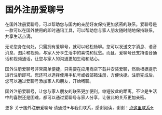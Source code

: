 # 国外注册爱聊号

在国外注册爱聊号，可以帮助您与国内的亲朋好友保持更加紧密的联系。爱聊号是一款可以在国外使用的即时通讯工具，可以帮助您与家人朋友随时随地保持联系，共享生活点滴。

无论您身在何处，只需拥有爱聊号，就可以轻松畅聊。您可以发送文字消息、语音消息、图片和视频，与家人分享生活中的喜悦和忧愁。而且，爱聊号还支持语音通话和视频通话，让您与家人的沟通更加生动和贴心。

国外注册爱聊号非常简单便捷，只需要在应用商店下载并安装爱聊，然后根据提示进行注册即可。您还可以选择使用手机号或者邮箱注册，方便快捷。注册完成后，您可以通过爱聊号添加家人和朋友，开始畅聊。

国外注册爱聊号，让您与家人朋友的联系更加便利，缩短彼此的距离。不论是生活中的喜悦还是困难，都可以通过爱聊号与家人分享，让彼此的关系更加亲密。

更多 关于国外注册爱聊号 请通过✈与我们联系，感谢阅读，谢谢！[点这里联系✈](https://b.k02.cc)